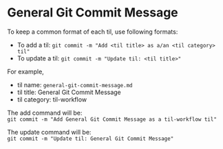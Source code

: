 # General Git Commit Message

To keep a common format of each til, use following formats:  

* To add a til: `git commit -m "Add <til title> as a/an <til category> til"`
* To update a til: `git commit -m "Update til: <til title>"`

For example,  
  
* til name: `general-git-commit-message.md`
* til title: General Git Commit Message
* til category: til-workflow

The add command will be:  
`git commit -m "Add General Git Commit Message as a til-workflow til"`

The update command will be:  
`git commit -m "Update til: General Git Commit Message"`
